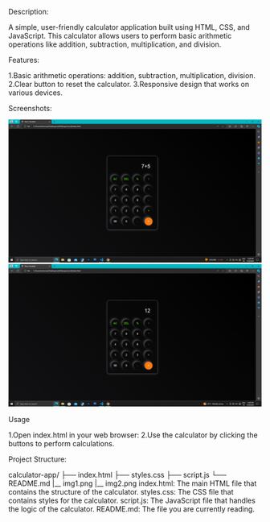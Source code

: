 Description:

A simple, user-friendly calculator application built using HTML, CSS, and JavaScript. This calculator allows users to perform basic arithmetic operations like addition, subtraction, multiplication, and division.

Features:

1.Basic arithmetic operations: addition, subtraction, multiplication, division.
2.Clear button to reset the calculator.
3.Responsive design that works on various devices.

Screenshots:

  <img src=img1.png>
  <img src=img2.png>

Usage

1.Open index.html in your web browser:
2.Use the calculator by clicking the buttons to perform calculations.

Project Structure:

calculator-app/
├── index.html
├── styles.css
├── script.js
└── README.md
|__ img1.png
|__ img2.png
  index.html: The main HTML file that contains the structure of the calculator.
  styles.css: The CSS file that contains styles for the calculator.
  script.js: The JavaScript file that handles the logic of the calculator.
  README.md: The file you are currently reading.
